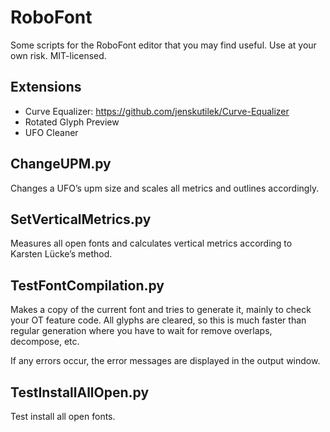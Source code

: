 RoboFont
========

Some scripts for the RoboFont editor that you may find useful. Use at your own risk. MIT-licensed.

Extensions
---------------

* Curve Equalizer: https://github.com/jenskutilek/Curve-Equalizer
* Rotated Glyph Preview
* UFO Cleaner

ChangeUPM.py
------------

Changes a UFO’s upm size and scales all metrics and outlines accordingly.

SetVerticalMetrics.py
---------------------

Measures all open fonts and calculates vertical metrics according to Karsten Lücke’s method.

TestFontCompilation.py
---------------------

Makes a copy of the current font and tries to generate it, mainly to check your OT feature code.
All glyphs are cleared, so this is much faster than regular generation where you have to
wait for remove overlaps, decompose, etc.

If any errors occur, the error messages are displayed in the output window.

TestInstallAllOpen.py
---------------------

Test install all open fonts.
